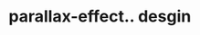 # parallax-effect.. desgin                                                                                                                                                                                                                                                                                                                                                                                                                                                                                                                                                                                                                                             
